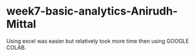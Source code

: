 # week7-basic-analytics-Anirudh-Mittal
Using excel was easier but relatively took more time then using GOOGLE COLAB. 
